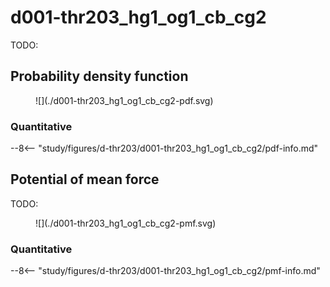 # d001-thr203_hg1_og1_cb_cg2

TODO:

<div id="rogfp-view" class="mol-container"></div>
<script>
var uri = '../../analysis/987-rogfp-cu-md-select/pdbs/single-select/single-select-5-rogfp_cu.pdb';
jQuery.ajax( uri, {
    success: function(data) {
        // https://3dmol.org/doc/GLViewer.html
        let viewer = $3Dmol.createViewer(
            document.querySelector('#rogfp-view'),
            { backgroundAlpha: '0.0' }
        );
        let resi1 = 201;
        viewer.addModel( data, 'pdb' );
        viewer.setStyle({chain: 'X'}, {cartoon: {color: 'spectrum', opacity: 0.65}});
        viewer.setStyle({chain: 'X', resi: 65}, {stick: {}, cartoon: {color: "spectrum", opacity: 0.65}});
        viewer.setStyle({chain: 'X', resi: 143}, {stick: {}, cartoon: {color: "spectrum", opacity: 0.65}});
        viewer.setStyle({chain: 'X', resi: 144}, {stick: {}, cartoon: {color: "spectrum", opacity: 0.65}});
        viewer.setStyle({chain: 'X', resi: 145}, {stick: {}, cartoon: {color: "spectrum", opacity: 0.65}});
        viewer.setStyle({chain: 'X', resi: 146}, {stick: {}, cartoon: {color: "spectrum", opacity: 0.65}});
        viewer.setStyle({chain: 'X', resi: 201}, {stick: {}, cartoon: {color: "spectrum", opacity: 0.65}});
        viewer.setStyle({chain: 'X', resi: 202}, {stick: {}, cartoon: {color: "spectrum", opacity: 0.65}});
        viewer.setStyle({chain: 'X', resi: 203}, {stick: {}, cartoon: {color: "spectrum", opacity: 0.65}});
        viewer.setStyle({chain: 'X', resi: 222}, {stick: {}, cartoon: {color: "spectrum", opacity: 0.65}});
        viewer.setStyle({chain: 'X', resn: "CU1"}, {sphere: {radius: 1.0}});
        viewer.addLabel("HG1", {screenOffset: {x: -50, y: 50}}, {chain: "X", resi: resi1, atom: "OG1"})
        viewer.addLabel("OG1", {}, {chain: "X", resi: resi1, atom: "OG1"})
        viewer.addLabel("CB", {}, {chain: "X", resi: resi1, atom: "CB"})
        viewer.addLabel("CG2", {}, {chain: "X", resi: resi1, atom: "CG2"})
        viewer.setView([ -33.002337119885084, -34.727401945170485, -46.30887708298572, 113.35767842091929, -0.02381025599965196, 0.14284795244407691, -0.9838127028071448, 0.10554667207954437 ]);
        viewer.setClickable({}, true, function(atom,viewer,event,container) {
            console.log(viewer.getView());
        });
        viewer.render();
    },
    error: function(hdr, status, err) {
        console.error( "Failed to load " + uri + ": " + err );
    },
});
</script>

## Probability density function

<figure markdown>
![](./d001-thr203_hg1_og1_cb_cg2-pdf.svg)
</figure>

### Quantitative

--8<-- "study/figures/d-thr203/d001-thr203_hg1_og1_cb_cg2/pdf-info.md"

## Potential of mean force

TODO:

<figure markdown>
![](./d001-thr203_hg1_og1_cb_cg2-pmf.svg)
</figure>

### Quantitative

--8<-- "study/figures/d-thr203/d001-thr203_hg1_og1_cb_cg2/pmf-info.md"
